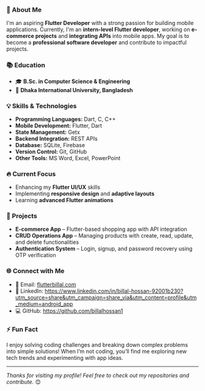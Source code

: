 ### 🚀 About Me
I'm an aspiring **Flutter Developer** with a strong passion for building mobile applications. Currently, I'm an **intern-level Flutter developer**, working on **e-commerce projects** and **integrating APIs** into mobile apps. My goal is to become a **professional software developer** and contribute to impactful projects.

### 📚 Education
- 🎓 **B.Sc. in Computer Science & Engineering**
- 🏫 **Dhaka International University, Bangladesh**

### 💡 Skills & Technologies
- **Programming Languages:** Dart, C, C++
- **Mobile Development:** Flutter, Dart
- **State Management:** Getx
- **Backend Integration:** REST APIs
- **Database:** SQLite, Firebase
- **Version Control:** Git, GitHub
- **Other Tools:** MS Word, Excel, PowerPoint

### 🔥 Current Focus
- Enhancing my **Flutter UI/UX** skills
- Implementing **responsive design** and **adaptive layouts**
- Learning **advanced Flutter animations**

### 📌 Projects
- **E-commerce App** – Flutter-based shopping app with API integration
- **CRUD Operations App** – Managing products with create, read, update, and delete functionalities
- **Authentication System** – Login, signup, and password recovery using OTP verification

### 🌐 Connect with Me
- 📧 Email: [flutterbillal.com](flutterbillal.com)
- 🔗 LinkedIn: https://www.linkedin.com/in/billal-hossan-92001b230?utm_source=share&utm_campaign=share_via&utm_content=profile&utm_medium=android_app
- 💻 GitHub: https://github.com/billalhossan1

### ⚡ Fun Fact
I enjoy solving coding challenges and breaking down complex problems into simple solutions! When I’m not coding, you’ll find me exploring new tech trends and experimenting with app ideas.


---

_Thanks for visiting my profile! Feel free to check out my repositories and contribute._ 😊
